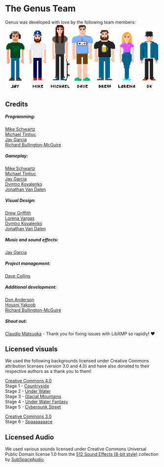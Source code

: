 # The Genus Team
Genus was developed with love by the following team members:
![the-team.jpg](./img/the-team.jpg)


## Credits

##### Programming:
[Mike Schwartz](https://github.com/mschwartz)\
[Michael Tintiuc](https://github.com/michaeltintiuc)\
[Jay Garcia](https://github.com/jaygarcia)\
[Richard Bullington-McGuire](https://github.com/obscurerichard)
 
##### Gameplay:
[Mike Schwartz](https://github.com/mschwartz)\
[Michael Tintiuc](https://github.com/michaeltintiuc)\
[Jay Garcia](https://github.com/jaygarcia)\
[Dymtro Kovalenko](https://dribbble.com/tasteofdalife)\
[Jonathan Van Dalen](https://dribbble.com/tasteofdalife)

##### Visual Design:
[Drew Griffith](https://dribbble.com/DrewGriffith)\
[Lorena Vargas](https://dribbble.com/olorenav)\
[Dymtro Kovalenko](https://dribbble.com/tasteofdalife)\
[Jonathan Van Dalen](https://www.linkedin.com/in/jon-van-dalen-22a15aa/)

##### Music and sound effects:
[Jay Garcia](https://github.com/jaygarcia)

##### Project management:
[Dave Collins](https://github.com/davecollins)

##### Additional development:
[Don Anderson](https://github.com/dranderson)\
[Housni Yakoob](https://github.com/housni)\
[Richard Bullington-McGuire](https://github.com/obscurerichard)

##### Shout out:
[Claudio Matsuoka](https://github.com/cmatsuoka) - Thank you for fixing issues with LibXMP so rapidly! ❤️

## Licensed visuals
We used the following backgrounds licensed under Creative Commons attribution licenses (version 3.0 and 4.0) and have also donated to their respective authors as a thank you to them!

[Creative Commons 4.0](https://creativecommons.org/licenses/by/4.0/)\
Stage 1 - [Countryside](http://pixelgameart.org/web/portfolio/country-side-platfformer/)\
Stage 2 - [Under Water](http://pixelgameart.org/web/portfolio/underwater-diving)\
Stage 3 - [Glacial Mountains](https://vnitti.itch.io/glacial-mountains-parallax-background)\
Stage 4 - [Under Water Fantasy](http://pixelgameart.org/web/portfolio/underwater-fantasy-pixel-art-environment/)\
Stage 5 - [Cyberpunk Street](http://pixelgameart.org/web/portfolio/cyberpunk-street-environment/)

[Creative Commons 3.0](https://creativecommons.org/licenses/by/3.0/)\
Stage 6 - [Spaaaaaaace](https://opengameart.org/content/spaaaaaaace-scene)

## Licensed Audio
We used various sounds licensed under Creative Commons Universal Public Domain license 1.0 from the
[512 Sound Effects (8-bit style)](https://opengameart.org/content/512-sound-effects-8-bit-style) collection by [SubSpaceAudio](https://opengameart.org/users/subspaceaudio).